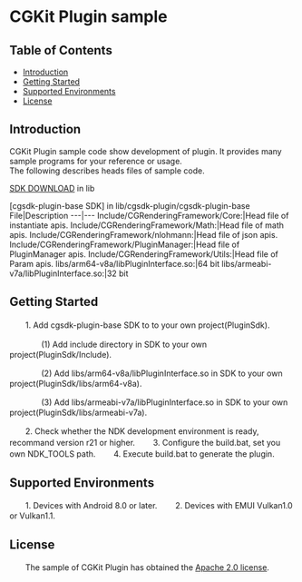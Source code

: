 # CGKit Plugin sample

## Table of Contents
 * [Introduction](#introduction)
 * [Getting Started](#getting-started)
 * [Supported Environments](#supported-environments)
 * [License](#license)
## Introduction
CGKit Plugin sample code show development of plugin. It provides many sample programs for your reference or usage.<br>
The following describes heads files of sample code.

[SDK DOWNLOAD](https://developer.huawei.com/consumer/en/doc/development/HMSCore-Library-V5/sdk-download-0000001050441521-V5) in lib

[cgsdk-plugin-base SDK] in lib/cgsdk-plugin/cgsdk-plugin-base<br>
 File|Description
 ---|---
 Include/CGRenderingFramework/Core:|Head file of instantiate apis.
 Include/CGRenderingFramework/Math:|Head file of math apis.
 Include/CGRenderingFramework/nlohmann:|Head file of json apis.
 Include/CGRenderingFramework/PluginManager:|Head file of PluginManager apis.
 Include/CGRenderingFramework/Utils:|Head file of Param apis.
 libs/arm64-v8a/libPluginInterface.so:|64 bit
 libs/armeabi-v7a/libPluginInterface.so:|32 bit

## Getting Started
　　1. Add cgsdk-plugin-base SDK to to your own project(PluginSdk).

　　　　(1) Add include directory in SDK to your own project(PluginSdk/Include).

　　　　(2) Add libs/arm64-v8a/libPluginInterface.so in SDK to your own project(PluginSdk/libs/arm64-v8a).

　　　　(3) Add libs/armeabi-v7a/libPluginInterface.so in SDK to your own project(PluginSdk/libs/armeabi-v7a).

　　2. Check whether the NDK development environment is ready, recommand version r21 or higher.
　　3. Configure the build.bat, set you own NDK_TOOLS path.
　　4. Execute build.bat to generate the plugin.

## Supported Environments
　　1. Devices with Android 8.0 or later.
　　2. Devices with EMUI Vulkan1.0 or Vulkan1.1.

## License
　　The sample of CGKit Plugin has obtained the [Apache 2.0 license](http://www.apache.org/licenses/LICENSE-2.0).
